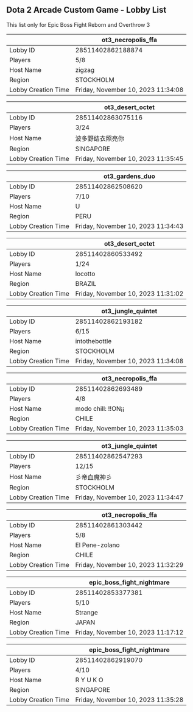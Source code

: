 ## Dota 2 Arcade Custom Game - Lobby List

This list only for Epic Boss Fight Reborn and Overthrow 3

|  | ot3_necropolis_ffa |
| ------ | ------ |
| Lobby ID | 28511402862188874 |
| Players | 5/8 |
| Host Name | zigzag |
| Region | STOCKHOLM |
| Lobby Creation Time | Friday, November 10, 2023 11:34:08 |


|  | ot3_desert_octet |
| ------ | ------ |
| Lobby ID | 28511402863075116 |
| Players | 3/24 |
| Host Name | 波多野结衣照亮你 |
| Region | SINGAPORE |
| Lobby Creation Time | Friday, November 10, 2023 11:35:45 |


|  | ot3_gardens_duo |
| ------ | ------ |
| Lobby ID | 28511402862508620 |
| Players | 7/10 |
| Host Name | U |
| Region | PERU |
| Lobby Creation Time | Friday, November 10, 2023 11:34:43 |


|  | ot3_desert_octet |
| ------ | ------ |
| Lobby ID | 28511402860533492 |
| Players | 1/24 |
| Host Name | locotto |
| Region | BRAZIL |
| Lobby Creation Time | Friday, November 10, 2023 11:31:02 |


|  | ot3_jungle_quintet |
| ------ | ------ |
| Lobby ID | 28511402862193182 |
| Players | 6/15 |
| Host Name | intothebottle |
| Region | STOCKHOLM |
| Lobby Creation Time | Friday, November 10, 2023 11:34:08 |


|  | ot3_necropolis_ffa |
| ------ | ------ |
| Lobby ID | 28511402862693489 |
| Players | 4/8 |
| Host Name | modo chill: !!ON¡¡ |
| Region | CHILE |
| Lobby Creation Time | Friday, November 10, 2023 11:35:03 |


|  | ot3_jungle_quintet |
| ------ | ------ |
| Lobby ID | 28511402862547293 |
| Players | 12/15 |
| Host Name | 彡帝血魔神彡 |
| Region | STOCKHOLM |
| Lobby Creation Time | Friday, November 10, 2023 11:34:47 |


|  | ot3_necropolis_ffa |
| ------ | ------ |
| Lobby ID | 28511402861303442 |
| Players | 5/8 |
| Host Name | El Pene-zolano |
| Region | CHILE |
| Lobby Creation Time | Friday, November 10, 2023 11:32:29 |


|  | epic_boss_fight_nightmare |
| ------ | ------ |
| Lobby ID | 28511402853377381 |
| Players | 5/10 |
| Host Name | Strange |
| Region | JAPAN |
| Lobby Creation Time | Friday, November 10, 2023 11:17:12 |


|  | epic_boss_fight_nightmare |
| ------ | ------ |
| Lobby ID | 28511402862919070 |
| Players | 4/10 |
| Host Name | R Y U K O |
| Region | SINGAPORE |
| Lobby Creation Time | Friday, November 10, 2023 11:35:28 |


